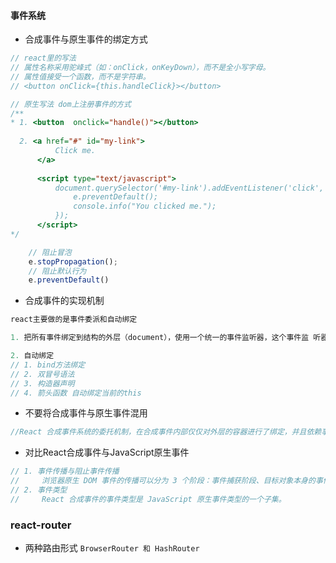 #### 事件系统
*   合成事件与原生事件的绑定方式
```js
// react里的写法
// 属性名称采用驼峰式（如：onClick，onKeyDown），而不是全小写字母。
// 属性值接受一个函数，而不是字符串。
// <button onClick={this.handleClick}></button>

// 原生写法 dom上注册事件的方式
/**
* 1. <button  onclick="handle()"></button>
  
  2. <a href="#" id="my-link">
          Click me.
      </a>
  
      <script type="text/javascript">
          document.querySelector('#my-link').addEventListener('click', (e) => {
              e.preventDefault();
              console.info("You clicked me.");
          });
      </script>
*/

    // 阻止冒泡
    e.stopPropagation();
    // 阻止默认行为
    e.preventDefault()
```

*    合成事件的实现机制
```js
react主要做的是事件委派和自动绑定

1. 把所有事件绑定到结构的外层（document），使用一个统一的事件监听器，这个事件监 听器上维持了一个映射来保存所有组件内部的事件监听和处理函数

2. 自动绑定
// 1. bind方法绑定
// 2. 双冒号语法
// 3. 构造器声明
// 4. 箭头函数 自动绑定当前的this
```

*   不要将合成事件与原生事件混用
```js
//React 合成事件系统的委托机制，在合成事件内部仅仅对外层的容器进行了绑定，并且依赖事件的冒泡机制完成了委派。也就是说，事件 并没有直接绑定到元素上，所以在这里使用 e.stopPropagation() 并没有用阻止 React 事件冒泡的行为只能用于 React 合成事件系统 中，且没办法阻止原生事件的冒原生事件中的阻止冒泡行为，却可以阻止 React 合成 事件的传播
```

* 对比React合成事件与JavaScript原生事件
```js
// 1. 事件传播与阻止事件传播 
//     浏览器原生 DOM 事件的传播可以分为 3 个阶段：事件捕获阶段、目标对象本身的事件处理 程序调用以及事件冒
// 2. 事件类型 
//     React 合成事件的事件类型是 JavaScript 原生事件类型的一个子集。 
```

### react-router
-   两种路由形式 `BrowserRouter 和 HashRouter`
```js

```